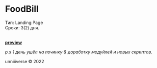 # FoodBill


Тип: Landing Page <br>
Сроки: 3(2) дня.  <br> <br>

**[preview](https://unniv.info/projects/foodBill/)** <br>

*p.s 1 день ушёл на починку & доработку модуйлей и новых скриптов.*

unniiiverse © 2022
